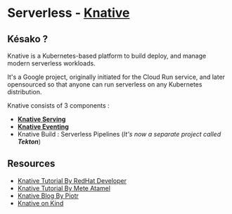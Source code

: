 # Serverless - [Knative][knative-doc]

## Késako ?

Knative is a Kubernetes-based platform to build deploy, and manage modern serverless workloads.

It's a Google project, originally initiated for the Cloud Run service, and later opensourced so that anyone can run serverless on any Kubernetes distribution.

Knative consists of 3 components :

- **[Knative Serving](serving/README.md)**
- **[Knative Eventing](eventing/README.md)**
- Knative Build : Serverless Pipelines (*It's now a separate project called **Tekton***)

## Resources

- [Knative Tutorial By RedHat Developer][knative-tutorial-redhat-developer]
- [Knative Tutorial By Mete Atamel][knative-tutorial-meteatamel]
- [Knative Blog By Piotr][knative-piotr-blog]
- [Knative on Kind][knative-on-kind]

<!-- Links -->
[knative-doc]: https://knative.dev/docs/
[knative-tutorial-redhat-developer]: https://redhat-developer-demos.github.io/knative-tutorial/knative-tutorial/index.html
[knative-tutorial-meteatamel]:https://github.com/meteatamel/knative-tutorial
[knative-piotr-blog]:https://rogulski.it/tags/knative/
[knative-on-kind]: https://github.com/csantanapr/knative-kind